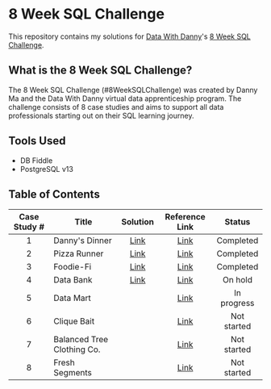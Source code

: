 # 8 Week SQL Challenge
This repository contains my solutions for [Data With Danny](https://www.datawithdanny.com/)'s [8 Week SQL Challenge](https://8weeksqlchallenge.com/).

## What is the 8 Week SQL Challenge?
The 8 Week SQL Challenge (#8WeekSQLChallenge) was created by Danny Ma and the Data With Danny virtual data apprenticeship program. The challenge consists of 8 case studies and aims to support all data professionals starting out on their SQL learning journey. 

## Tools Used
- DB Fiddle
- PostgreSQL v13

## Table of Contents
Case Study # | Title | Solution | Reference Link | Status 
:----------: | ----- | :------: | :------------: | :----:
1 | Danny's Dinner | [Link](https://github.com/daphnevee/8-Week-SQL-Challenge/blob/main/Case%20Study%20%231%20-%20Danny's%20Diner/README.md) | [Link](https://8weeksqlchallenge.com/case-study-1/) | Completed
2 | Pizza Runner | [Link](https://github.com/daphnevee/8-Week-SQL-Challenge/blob/main/Case%20Study%20%232%20-%20Pizza%20Runner/README.md) | [Link](https://8weeksqlchallenge.com/case-study-2/) | Completed
3 | Foodie-Fi | [Link](https://github.com/daphnevee/8-Week-SQL-Challenge/blob/main/Case%20Study%20%233%20-%20Foodie-Fi/README.md) | [Link](https://8weeksqlchallenge.com/case-study-3/) | Completed
4 | Data Bank | [Link](https://github.com/daphnevee/8-Week-SQL-Challenge/blob/main/Case%20Study%20%234%20-%20Data%20Bank/README.md) | [Link](https://8weeksqlchallenge.com/case-study-4/) | On hold
5 | Data Mart | | [Link](https://8weeksqlchallenge.com/case-study-5/) | In progress
6 | Clique Bait | | [Link](https://8weeksqlchallenge.com/case-study-6/) | Not started
7 | Balanced Tree Clothing Co. | | [Link](https://8weeksqlchallenge.com/case-study-7/) | Not started
8 | Fresh Segments | | [Link](https://8weeksqlchallenge.com/case-study-8/) | Not started
